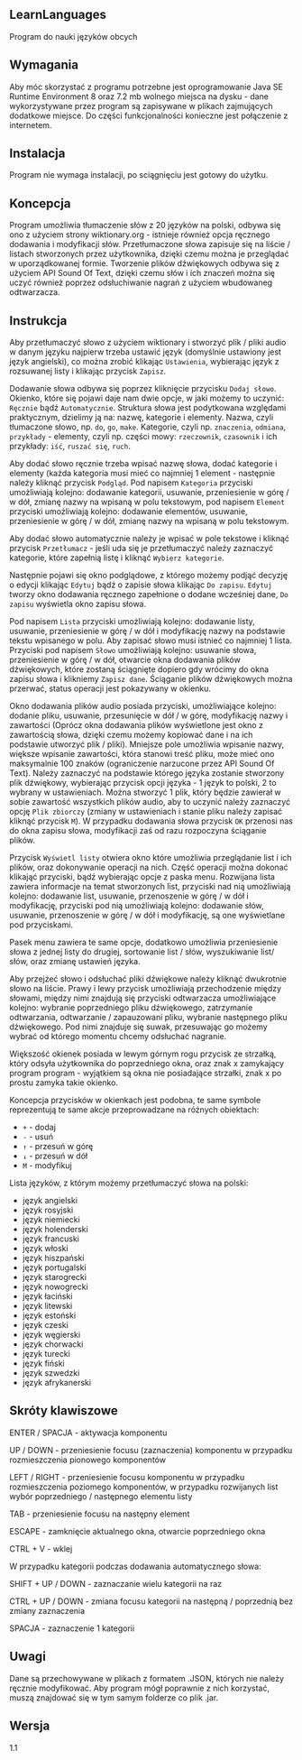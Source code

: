 ## LearnLanguages

Program do nauki języków obcych

## Wymagania

Aby móc skorzystać z programu potrzebne jest oprogramowanie Java SE Runtime Environment 8 oraz 7.2 mb wolnego miejsca na dysku - dane wykorzystywane przez program są zapisywane w plikach zajmujących dodatkowe miejsce. Do części funkcjonalności konieczne jest połączenie z internetem.

## Instalacja

Program nie wymaga instalacji, po sciągnięciu jest gotowy do użytku.

## Koncepcja

Program umożliwia tłumaczenie słów z 20 języków na polski, odbywa się ono z użyciem strony wiktionary.org - istnieje również opcja ręcznego dodawania i modyfikacji słów. Przetłumaczone słowa zapisuje się na liście / listach stworzonych przez użytkownika, dzięki czemu można je przeglądać w uporządkowanej formie. Tworzenie plików dźwiękowych odbywa się z użyciem API Sound Of Text, dzięki czemu słów i ich znaczeń można się uczyć również poprzez odsłuchiwanie nagrań z użyciem wbudowaneg odtwarzacza.

## Instrukcja

Aby przetłumaczyć słowo z użyciem wiktionary i stworzyć plik / pliki audio w danym języku najpierw trzeba ustawić język (domyślnie ustawiony jest język angielski), co można zrobić klikając `Ustawienia`, wybierając język z rozsuwanej listy i klikając przycisk `Zapisz`.

Dodawanie słowa odbywa się poprzez kliknięcie przycisku `Dodaj słowo`. Okienko, które się pojawi daje nam dwie opcje, w jaki możemy to uczynić: `Ręcznie` bądź `Automatycznie`. Struktura słowa jest podytkowana względami praktycznym, dzielimy ją na: nazwę, kategorie i elementy. Nazwa, czyli tłumaczone słowo, np. `do`, `go`, `make`. Kategorie, czyli np. `znaczenia`, `odmiana`, `przykłady` - elementy, czyli np. części mowy: `rzeczownik`, `czasownik` i ich przykłady: `iść`, `ruszać się`, `ruch`.

Aby dodać słowo ręcznie trzeba wpisać nazwę słowa, dodać kategorie i elementy (każda kategoria musi mieć co najmniej 1 element - następnie należy kliknąć przycisk `Podgląd`. Pod napisem `Kategoria` przyciski umożliwiają kolejno: dodawanie kategorii, usuwanie, przeniesienie w górę / w dół, zmianę nazwy na wpisaną w polu tekstowym, pod napisem `Element` przyciski umożliwiają kolejno: dodawanie elementów, usuwanie, przeniesienie w górę / w dół, zmianę nazwy na wpisaną w polu tekstowym.

Aby dodać słowo automatycznie należy je wpisać w pole tekstowe i kliknąć przycisk `Przetłumacz` - jeśli uda się je przetłumaczyć należy zaznaczyć kategorie, które zapełnią listę i kliknąć `Wybierz kategorie`.
 
Następnie pojawi się okno podglądowe, z którego możemy podjąć decyzję o edycji klikając `Edytuj` bądź o zapisie słowa klikając `Do zapisu`. `Edytuj` tworzy okno dodawania ręcznego zapełnione o dodane wcześniej dane, `Do zapisu` wyświetla okno zapisu słowa.

Pod napisem `Lista` przyciski umożliwiają kolejno: dodawanie listy, usuwanie, przeniesienie w górę / w dół i modyfikację nazwy na podstawie tekstu wpisanego w polu. Aby zapisać słowo musi istnieć co najmniej 1 lista. Przyciski pod napisem `Słowo` umożliwiają kolejno: usuwanie słowa, przeniesienie w górę / w dół, otwarcie okna dodawania plików dźwiękowych, które zostaną ściągnięte dopiero gdy wrócimy do okna zapisu słowa i klikniemy `Zapisz dane`. Ściąganie plików dźwiękowych można przerwać, status operacji jest pokazywany w okienku.

Okno dodawania plików audio posiada przyciski, umożliwiające kolejno: dodanie pliku, usuwanie, przesunięcie w dół / w górę, modyfikację nazwy i zawartości (Oprócz okna dodawania plików wyświetlone jest okno z zawartością słowa, dzięki czemu możemy kopiować dane i na ich podstawie utworzyć plik / pliki). Mniejsze pole umożliwia wpisanie nazwy, większe wpisanie zawartości, która stanowi treść pliku, może mieć ono maksymalnie 100 znaków (ograniczenie narzucone przez API Sound Of Text). Należy zaznaczyć na podstawie którego języka zostanie stworzony plik dźwiękowy, wybierając przycisk opcji języka - 1 język to polski, 2 to wybrany w ustawieniach. Można stworzyć 1 plik, który będzie zawierał w sobie zawartość wszystkich plików audio, aby to uczynić należy zaznaczyć opcję `Plik zbiorczy` (zmiany w ustawieniach i stanie pliku należy zapisać kliknąć przycisk `M`). W przypadku dodawania słowa przycisk `OK` przenosi nas do okna zapisu słowa, modyfikacji zaś od razu rozpoczyna ściąganie plików.

Przycisk `Wyświetl listy` otwiera okno które umożliwia przeglądanie list i ich plików, oraz dokonywanie operacji na nich. Część operacji można dokonać klikająć przyciski, bądź wybierając opcje z paska menu.
Rozwijana lista zawiera informacje na temat stworzonych list, przyciski nad nią umożliwiają kolejno: dodawanie list, usuwanie, przenoszenie w górę / w dół i modyfikację, przyciski pod nią umożliwiają kolejno: dodawanie słów, usuwanie, przenoszenie w górę / w dół i modyfikację, są one wyświetlane pod przyciskami.

Pasek menu zawiera te same opcje, dodatkowo umożliwia przeniesienie słowa z jednej listy do drugiej, sortowanie list / słów, wyszukiwanie list/ słów, oraz zmianę ustawień języka.

Aby przejżeć słowo i odsłuchać pliki dźwiękowe należy kliknąć dwukrotnie słowo na liście. Prawy i lewy przycisk umożliwiają przechodzenie między słowami, między nimi znajdują się przyciski odtwarzacza umożliwiające kolejno: wybranie poprzedniego pliku dźwiękowego, zatrzymanie odtwarzania, odtwarzanie / zapauzowani pliku, wybranie następnego pliku dźwiękowego. Pod nimi znajduje się suwak, przesuwając go możemy wybrać od którego momentu chcemy odsłuchać nagranie.

Większość okienek posiada w lewym górnym rogu przycisk ze strzałką, który odsyła użytkownika do poprzedniego okna, oraz znak x zamykający program program - wyjątkiem są okna nie posiadające strzałki, znak x po prostu zamyka takie okienko. 

Koncepcja przycisków w okienkach jest podobna, te same symbole reprezentują te same akcje przeprowadzane na różnych obiektach:

- `+` - dodaj
- `-` - usuń
- `↑` - przesuń w górę
- `↓` - przesuń w dół
- `M` - modyfikuj 

Lista języków, z którym możemy przetłumaczyć słowa na polski:

- język angielski
- język rosyjski
- język niemiecki
- język holenderski
- język francuski
- język włoski
- język hiszpański
- język portugalski
- język starogrecki
- język nowogrecki
- język łaciński
- język litewski
- język estoński
- język czeski
- język węgierski
- język chorwacki
- język turecki
- język fiński
- język szwedzki
- język afrykanerski

## Skróty klawiszowe

ENTER / SPACJA - aktywacja komponentu

UP / DOWN - przeniesienie focusu (zaznaczenia) komponentu w przypadku rozmieszczenia pionowego komponentów

LEFT / RIGHT - przeniesienie focusu komponentu w przypadku rozmieszczenia poziomego komponentów, w przypadku rozwijanych list wybór poprzedniego / następnego elementu listy

TAB - przeniesienie focusu na następny element

ESCAPE - zamknięcie aktualnego okna, otwarcie poprzedniego okna

CTRL + V - wklej

W przypadku kategorii podczas dodawania automatycznego słowa:

SHIFT + UP / DOWN - zaznaczanie wielu kategorii na raz

CTRL + UP / DOWN - zmiana focusu kategorii na następną / poprzednią bez zmiany zaznaczenia

SPACJA - zaznaczenie 1 kategorii

## Uwagi

Dane są przechowywane w plikach z formatem .JSON, których nie należy ręcznie modyfikować. Aby program mógł poprawnie z nich korzystać, muszą znajdować się w tym samym folderze co plik .jar.

## Wersja

1.1
